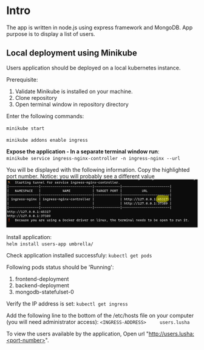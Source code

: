 # Intro

The app is written in node.js using express framework and MongoDB.
App purpose is to display a list of users.

## Local deployment using Minikube

Users application should be deployed on a local kubernetes instance.

Prerequisite:

1. Validate Minikube is installed on your machine.
2. Clone repository
3. Open terminal window in repository directory

Enter the following commands:

`minikube start`

`minikube addons enable ingress`

**Expose the application - In a separate terminal window run**: \
`minikube service ingress-nginx-controller -n ingress-nginx --url`

You will be displayed with the following information. Copy the highlighted port number. Notice: you will probably see a different value \
![Alt text](misc/Screenshot_1.png?raw=true)

Install application:\
`helm install users-app umbrella/`

Check application installed successfuly:
`kubectl get pods`

Following pods status should be 'Running':

1. frontend-deployment
2. backend-deployment
3. mongodb-statefulset-0

Verify the IP address is set:
`kubectl get ingress`

Add the following line to the bottom of the /etc/hosts file on your computer (you will need administrator access):
`<INGRESS-ADDRESS>     users.lusha`

To view the users available by the application, Open url "http://users.lusha:<port-number>".
